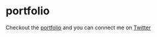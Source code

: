 # portfolio
Checkout the [portfolio](https://keshavcodex.github.io/) and you can connect me on [Twitter](https://twitter.com/Keshavcodex)